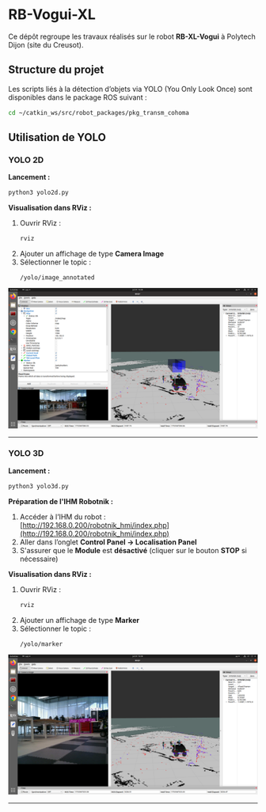 # RB-Vogui-XL

Ce dépôt regroupe les travaux réalisés sur le robot **RB-XL-Vogui** à Polytech Dijon (site du Creusot).

## Structure du projet

Les scripts liés à la détection d’objets via YOLO (You Only Look Once) sont disponibles dans le package ROS suivant :

```bash
cd ~/catkin_ws/src/robot_packages/pkg_transm_cohoma
```

## Utilisation de YOLO

### YOLO 2D

**Lancement :**
```bash
python3 yolo2d.py
```

**Visualisation dans RViz :**
1. Ouvrir RViz :
   ```bash
   rviz
   ```
2. Ajouter un affichage de type **Camera Image**
3. Sélectionner le topic :
   ```
   /yolo/image_annotated
   ```

![Exemple YOLO 2D](images/yolo2d_result.png)

---

### YOLO 3D

**Lancement :**
```bash
python3 yolo3d.py
```

**Préparation de l'IHM Robotnik :**
1. Accéder à l’IHM du robot :  
   [http://192.168.0.200/robotnik_hmi/index.php](http://192.168.0.200/robotnik_hmi/index.php)
2. Aller dans l’onglet **Control Panel → Localisation Panel**
3. S'assurer que le **Module** est **désactivé** (cliquer sur le bouton **STOP** si nécessaire)

**Visualisation dans RViz :**
1. Ouvrir RViz :
   ```bash
   rviz
   ```
2. Ajouter un affichage de type **Marker**
3. Sélectionner le topic :
   ```
   /yolo/marker
   ```

![Exemple YOLO 3D](images/yolo3d_result.png)

---
